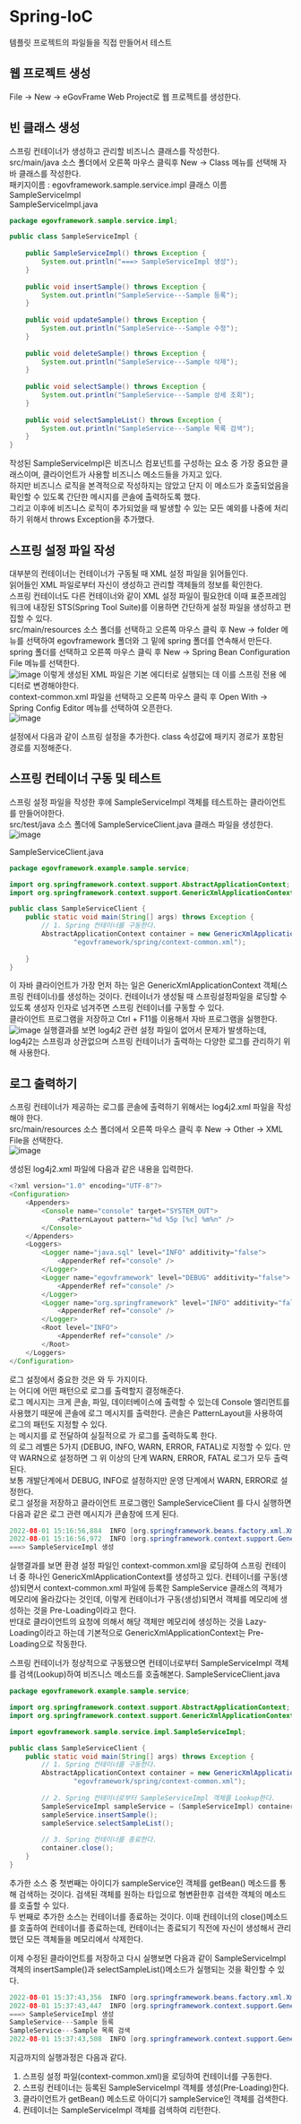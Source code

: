 # Spring-IoC
템플릿 프로젝트의 파일들을 직접 만들어서 테스트

## 웹 프로젝트 생성

File -> New -> eGovFrame Web Project로 웹 프로젝트를 생성한다.

## 빈 클래스 생성

스프링 컨테이너가 생성하고 관리할 비즈니스 클래스를 작성한다.   
src/main/java 소스 폴더에서 오른쪽 마우스 클릭후 New -> Class 메뉴를 선택해 자바 클래스를 작성한다.   
패키지이름 : egovframework.sample.service.impl 클래스 이름 SampleServiceImpl   
SampleServiceImpl.java
```java
package egovframework.sample.service.impl;

public class SampleServiceImpl {
	
	public SampleServiceImpl() throws Exception {
		System.out.println("===> SampleServiceImpl 생성");
	}
	
	public void insertSample() throws Exception {
		System.out.println("SampleService---Sample 등록");
	}
	
	public void updateSample() throws Exception {
		System.out.println("SampleService---Sample 수정");
	}
	
	public void deleteSample() throws Exception {
		System.out.println("SampleService---Sample 삭제");
	}
	
	public void selectSample() throws Exception {
		System.out.println("SampleService---Sample 상세 조회");
	}
	
	public void selectSampleList() throws Exception {
		System.out.println("SampleService---Sample 목록 검색");
	}
}
```

작성된 SampleServiceImpl은 비즈니스 컴포넌트를 구성하는 요소 중 가장 중요한 클래스이며, 클라이언트가 사용할 비즈니스 메소드들을 가지고 있다.   
하지만 비즈니스 로직을 본격적으로 작성하지는 않았고 단지 이 메소드가 호출되었음을 확인할 수 있도록 간단한 메시지를 콘솔에 출력하도록 했다.   
그리고 이후에 비즈니스 로직이 추가되었을 때 발생할 수 있는 모든 예외를 나중에 처리하기 위해서 throws Exception을 추가했다.   

## 스프링 설정 파일 작성

대부분의 컨테이너는 컨테이너가 구동될 때 XML 설정 파일을 읽어들인다.   
읽어들인 XML 파일로부터 자신이 생성하고 관리할 객체들의 정보를 확인한다.   
스프링 컨테이너도 다른 컨테이너와 같이 XML 설정 파일이 필요한데 이때 표준프레임워크에 내장된 STS(Spring Tool Suite)를 이용하면 간단하게 설정 파일을 생성하고 편집할 수 있다.   
src/main/resources 소스 폴더를 선택하고 오른쪽 마우스 클릭 후 New -> folder 메뉴를 선택하여 egovframework 폴더와 그 밑에 spring 폴더를 연속해서 만든다.   
spring 폴더를 선택하고 오른쪽 마우스 클릭 후 New -> Spring Bean Configuration File 메뉴를 선택한다.   
![image](https://user-images.githubusercontent.com/58906858/181417192-df1bfcec-a504-47b0-962c-1d95f1e3dc3c.png)
이렇게 생성된 XML 파일은 기본 에디터로 실행되는 데 이를 스프링 전용 에디터로 변경해야한다.   
context-common.xml 파일을 선택하고 오른쪽 마우스 클릭 후 Open With -> Spring Config Editor 메뉴를 선택하여 오픈한다.   
![image](https://user-images.githubusercontent.com/58906858/181418098-a829e3ca-6466-40b4-8647-1b53218bacd8.png)

<bean> 설정에서 다음과 같이 스프링 설정을 추가한다. class 속성값에 패키지 경로가 포함된 경로를 지정해준다. 

## 스프링 컨테이너 구동 및 테스트

스프링 설정 파일을 작성한 후에 SampleServiceImpl 객체를 테스트하는 클라이언트를 만들어야한다.   
src/test/java 소스 폴더에 SampleServiceClient.java 클래스 파일을 생성한다.      
![image](https://user-images.githubusercontent.com/58906858/182079098-6ce1a326-deab-42e8-872b-ee1b874b11dc.png)

SampleServiceClient.java
```java
package egovframework.example.sample.service;

import org.springframework.context.support.AbstractApplicationContext;
import org.springframework.context.support.GenericXmlApplicationContext;

public class SampleServiceClient {
	public static void main(String[] args) throws Exception {
		// 1. Spring 컨테이너를 구동한다.
		AbstractApplicationContext container = new GenericXmlApplicationContext(
				"egovframework/spring/context-common.xml");
				
	}
}
```

이 자바 클라이언트가 가장 먼저 하는 일은 GenericXmlApplicationContext 객체(스프링 컨테이너)를 생성하는 것이다. 컨테이너가 생성될 때 스프링설정파일을 로딩할 수 있도록 생성자 인자로 넘겨주면 스프링 컨테이너를 구동할 수 있다.   
클라이언트 프로그램을 저장하고 Ctrl + F11를 이용해서 자바 프로그램을 실행한다.   
![image](https://user-images.githubusercontent.com/58906858/182079894-bc4f0ab7-8b17-4df0-86ef-0b46c4f42f50.png)
실행결과를 보면 log4j2 관련 설정 파일이 없어서 문제가 발생하는데, log4j2는 스프링과 상관없으며 스프링 컨테이너가 출력하는 다양한 로그를 관리하기 위해 사용한다.

## 로그 출력하기

스프링 컨테이너가 제공하는 로그를 콘솔에 출력하기 위해서는 log4j2.xml 파일을 작성해야 한다.   
src/main/resources 소스 폴더에서 오른쪽 마우스 클릭 후 New -> Other -> XML File을 선택한다.   
![image](https://user-images.githubusercontent.com/58906858/182083030-eacb7822-0779-45c1-86a7-0a9e9433d44b.png)

생성된 log4j2.xml 파일에 다음과 같은 내용을 입력한다.   
```java
<?xml version="1.0" encoding="UTF-8"?>
<Configuration>
    <Appenders>
        <Console name="console" target="SYSTEM_OUT">
            <PatternLayout pattern="%d %5p [%c] %m%n" />
        </Console>
    </Appenders>
    <Loggers>
        <Logger name="java.sql" level="INFO" additivity="false">
            <AppenderRef ref="console" />
        </Logger>
        <Logger name="egovframework" level="DEBUG" additivity="false">
            <AppenderRef ref="console" />
        </Logger>
        <Logger name="org.springframework" level="INFO" additivity="false">
            <AppenderRef ref="console" />
        </Logger>
        <Root level="INFO">
            <AppenderRef ref="console" />
        </Root>
    </Loggers>
</Configuration>
```

로그 설정에서 중요한 것은 <Appender>와 <Logger> 두 가지이다.   
<Appender>는 어디에 어떤 패턴으로 로그를 출력할지 결정해준다.   
로그 메시지는 크게 콘솔, 파일, 데이터베이스에 출력할 수 있는데 Console 엘리먼트를 사용했기 때문에 콘솔에 로그 메시지를 출력한다.
콘솔은 PatternLayout을 사용하여 로그의 패턴도 지정할 수 있다.   
<Logger>는 메시지를 <Appender>로 전달하여 실질적으로 <Appender>가 로그를 출력하도록 한다.   
<Logger>의 로그 레벨은 5가지 (DEBUG, INFO, WARN, ERROR, FATAL)로 지정할 수 있다. 만약 WARN으로 설정하면 그 위 이상의 단계 WARN, ERROR, FATAL 로그가 모두 출력된다.   
보통 개발단계에서 DEBUG, INFO로 설정하지만 운영 단계에서 WARN, ERROR로 설정한다.   
로그 설정을 저장하고 클라이언트 프로그램인 SampleServiceClient 를 다시 실행하면 다음과 같은 로그 관련 메시지가 콘솔창에 뜨게 된다.   
```java
2022-08-01 15:16:56,884  INFO [org.springframework.beans.factory.xml.XmlBeanDefinitionReader] Loading XML bean definitions from class path resource [egovframework/spring/context-common.xml]
2022-08-01 15:16:56,972  INFO [org.springframework.context.support.GenericXmlApplicationContext] Refreshing org.springframework.context.support.GenericXmlApplicationContext@77e4c80f: startup date [Mon Aug 01 15:16:56 KST 2022]; root of context hierarchy
===> SampleServiceImpl 생성
```
실행결과를 보면 환경 설정 파일인 context-common.xml을 로딩하여 스프링 컨테이너 중 하나인 GenericXmlApplicationContext를 생성하고 있다. 컨테이너를 구동(생성)되면서 context-common.xml 파일에 등록한 SampleService 클래스의 객체가 메모리에 올라갔다는 것인데, 이렇게 컨테이너가 구동(생성)되면서 객체를 메모리에 생성하는 것을 Pre-Loading이라고 한다.   
반대로 클라이언트의 요청에 의해서 해당 객체만 메모리에 생성하는 것을 Lazy-Loading이라고 하는데 기본적으로 GenericXmlApplicationContext는 Pre-Loading으로 작동한다.   
   
스프링 컨테이너가 정상적으로 구동됐으면 컨테이너로부터 SampleServiceImpl 객체를 검색(Lookup)하여 비즈니스 메소드를 호출해본다.
SampleServiceClient.java
```java
package egovframework.example.sample.service;

import org.springframework.context.support.AbstractApplicationContext;
import org.springframework.context.support.GenericXmlApplicationContext;

import egovframework.sample.service.impl.SampleServiceImpl;

public class SampleServiceClient {
	public static void main(String[] args) throws Exception {
		// 1. Spring 컨테이너를 구동한다.
		AbstractApplicationContext container = new GenericXmlApplicationContext(
				"egovframework/spring/context-common.xml");
		
		// 2. Spring 컨테이너로부터 SampleServiceImpl 객체를 Lookup한다.
		SampleServiceImpl sampleService = (SampleServiceImpl) container.getBean("sampleService");
		sampleService.insertSample();
		sampleService.selectSampleList();
		
		// 3. Spring 컨테이너를 종료한다.
		container.close();
	}
}
```

추가한 소스 중 첫번째는 아이디가 sampleService인 객체를 getBean() 메소드를 통해 검색하는 것이다. 검색된 객체를 원하는 타입으로 형변환한후 검색한 객체의 메소드를 호출할 수 있다.   
두 번째로 추가한 소스는 컨테이너를 종료하는 것이다. 이때 컨테이너의 close()메소드를 호출하여 컨테이너를 종료하는데, 컨테이너는 종료되기 직전에 자신이 생성해서 관리했던 모든 객체들을 메모리에서 삭제한다.   
   
이제 수정된 클라이언트를 저장하고 다시 실행보면 다음과 같이 SampleServiceImpl 객체의 insertSample()과 selectSampleList()메소드가 실행되는 것을 확인할 수 있다.
```java
2022-08-01 15:37:43,356  INFO [org.springframework.beans.factory.xml.XmlBeanDefinitionReader] Loading XML bean definitions from class path resource [egovframework/spring/context-common.xml]
2022-08-01 15:37:43,447  INFO [org.springframework.context.support.GenericXmlApplicationContext] Refreshing org.springframework.context.support.GenericXmlApplicationContext@77e4c80f: startup date [Mon Aug 01 15:37:43 KST 2022]; root of context hierarchy
===> SampleServiceImpl 생성
SampleService---Sample 등록
SampleService---Sample 목록 검색
2022-08-01 15:37:43,508  INFO [org.springframework.context.support.GenericXmlApplicationContext] Closing org.springframework.context.support.GenericXmlApplicationContext@77e4c80f: startup date [Mon Aug 01 15:37:43 KST 2022]; root of context hierarchy
```

지금까지의 실행과정은 다음과 같다.   
1. 스프링 설정 파일(context-common.xml)을 로딩하여 컨테이너를 구동한다.
2. 스프링 컨테이너는 <bean> 등록된 SampleServiceImpl 객체를 생성(Pre-Loading)한다.
3. 클라이언트가 getBean() 메소드로 아이디가 sampleService인 객체를 검색한다.
4. 컨테이너는 SampleServiceImpl 객체를 검색하여 리턴한다.


